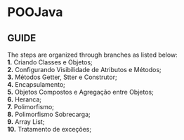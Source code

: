 # POOJava
## GUIDE
The steps are organized through branches as listed below:  
**1.** Criando Classes e Objetos;  
**2.** Configurando Visibilidade de Atributos e Métodos;  
**3.** Métodos Getter, Stter e Construtor;  
**4.** Encapsulamento;  
**5.** Objetos Compostos e Agregação entre Objetos;  
**6.** Heranca;  
**7.** Polimorfismo;  
**8.**  Polimorfismo Sobrecarga;  
**9.** Array List;  
**10.** Tratamento de exceções;  